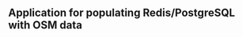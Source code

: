 Application for populating Redis/PostgreSQL with OSM data
---------------------------------------------------------
